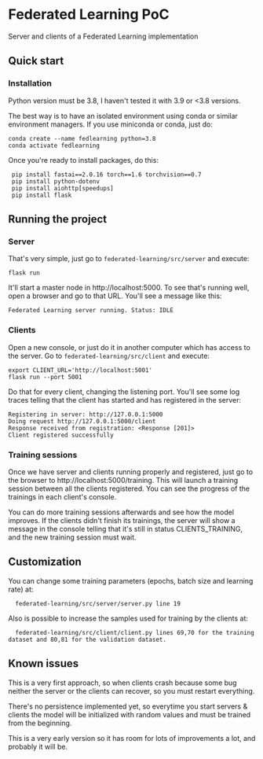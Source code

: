 # Federated Learning PoC
Server and clients of a Federated Learning implementation

## Quick start

### Installation
Python version must be 3.8, I haven't tested it with 3.9 or <3.8 versions.

The best way is to have an isolated environment using conda or similar environment managers.
If you use miniconda or conda, just do:

    conda create --name fedlearning python=3.8
    conda activate fedlearning

Once you're ready to install packages, do this:

     pip install fastai==2.0.16 torch==1.6 torchvision==0.7
     pip install python-dotenv
     pip install aiohttp[speedups]
     pip install flask
  
  
## Running the project   
### Server
That's very simple, just go to `federated-learning/src/server` and execute:

    flask run
    
It'll start a master node in http://localhost:5000. To see that's running well, open a browser and go to that URL.
You'll see a message like this:

    Federated Learning server running. Status: IDLE
    
### Clients
Open a new console, or just do it in another computer which has access to the server.
Go to `federated-learning/src/client` and execute:

    export CLIENT_URL='http://localhost:5001'
    flask run --port 5001
    
Do that for every client, changing the listening port. You'll see some log traces telling that the client 
has started and has registered in the server:

    Registering in server: http://127.0.0.1:5000
    Doing request http://127.0.0.1:5000/client
    Response received from registration: <Response [201]>
    Client registered successfully
    
### Training sessions
Once we have server and clients running properly and registered, just go to the browser to http://localhost:5000/training.
This will launch a training session between all the clients registered. You can see the progress of the trainings in each 
client's console.

You can do more training sessions afterwards and see how the model improves. If the clients didn't finish its trainings, 
the server will show a message in the console telling that it's still in status CLIENTS_TRAINING, and the new 
training session must wait.

## Customization
You can change some training parameters (epochs, batch size and learning rate) at:

      federated-learning/src/server/server.py line 19
      
Also is possible to increase the samples used for training by the clients at:

      federated-learning/src/client/client.py lines 69,70 for the training dataset and 80,81 for the validation dataset.
      
## Known issues
This is a very first approach, so when clients crash because some bug neither the server or the clients can recover, so 
you must restart everything.

There's no persistence implemented yet, so everytime you start servers & clients the model will be initialized with 
random values and must be trained from the beginning.

This is a very early version so it has room for lots of improvements a lot, and probably it will be.


